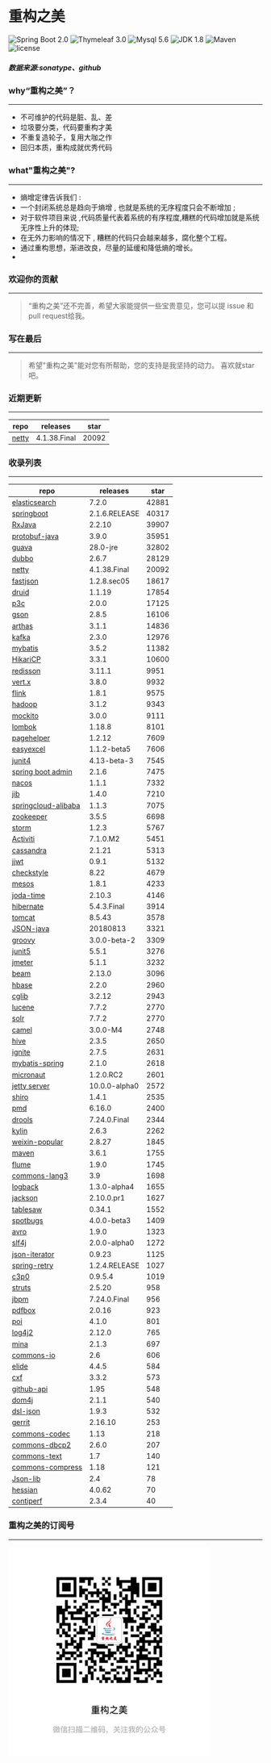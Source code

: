 # 重构之美
![Spring Boot 2.0](https://img.shields.io/badge/Spring%20Boot-2.0-brightgreen.svg)
![Thymeleaf 3.0](https://img.shields.io/badge/Thymeleaf-3.0-yellow.svg)
![Mysql 5.6](https://img.shields.io/badge/Mysql-5.6-blue.svg)
![JDK 1.8](https://img.shields.io/badge/JDK-1.8-brightgreen.svg)
![Maven](https://img.shields.io/badge/Maven-3.5.0-yellowgreen.svg)
![license](https://img.shields.io/badge/license-Apache%202-blue.svg)
##### 数据来源:sonatype、github

### why“重构之美”？
--- 
- 不可维护的代码是脏、乱、差
- 垃圾要分类，代码要重构才美
- 不重复造轮子，复用大咖之作
- 回归本质，重构成就优秀代码


### what"重构之美"?
---
- 熵增定律告诉我们 :
- 一个封闭系统总是趋向于熵增 , 也就是系统的无序程度只会不断增加 ;
- 对于软件项目来说 ,代码质量代表着系统的有序程度,糟糕的代码增加就是系统无序性上升的体现;
- 在无外力影响的情况下 , 糟糕的代码只会越来越多，腐化整个工程。
- 通过重构思想，渐进改良，尽量的延缓和降低熵的增长。
- 


### 欢迎你的贡献
---
> “重构之美”还不完善，希望大家能提供一些宝贵意见，您可以提 issue 和 pull request给我。


### 写在最后
---
> 希望"重构之美"能对您有所帮助，您的支持是我坚持的动力。
> 喜欢就star吧。


### 近期更新
---
repo | releases | star
---|---|---
[netty](https://github.com/netty/netty) | 4.1.38.Final | 20092

### 收录列表
---
repo | releases | star
---|---|---
[elasticsearch](https://github.com/elastic/elasticsearch) | 7.2.0 | 42881 
[springboot](https://github.com/spring-projects/spring-boot) | 2.1.6.RELEASE | 40317 
[RxJava](https://github.com/ReactiveX/RxJava) | 2.2.10 | 39907 
[protobuf-java](https://github.com/protocolbuffers/protobuf) | 3.9.0 | 35951 
[guava](https://github.com/google/guava) | 28.0-jre | 32802 
[dubbo](https://github.com/apache/incubator-dubbo) | 2.6.7 | 28129 
[netty](https://github.com/netty/netty) | 4.1.38.Final | 20092 
[fastjson](https://github.com/alibaba/fastjson) | 1.2.8.sec05 | 18617 
[druid](https://github.com/alibaba/druid) | 1.1.19 | 17854 
[p3c](https://github.com/alibaba/p3c) | 2.0.0 | 17125 
[gson](https://github.com/google/gson) | 2.8.5 | 16106 
[arthas](https://github.com/alibaba/arthas) | 3.1.1 | 14836 
[kafka](https://github.com/apache/kafka) | 2.3.0 | 12976 
[mybatis](https://github.com/mybatis/mybatis-3) | 3.5.2 | 11382 
[HikariCP](https://github.com/brettwooldridge/HikariCP) | 3.3.1 | 10600 
[redisson](https://github.com/redisson/redisson) | 3.11.1 | 9951 
[vert.x](https://github.com/eclipse-vertx/vert.x) | 3.8.0 | 9932 
[flink](https://github.com/apache/flink) | 1.8.1 | 9575 
[hadoop](https://github.com/apache/hadoop) | 3.1.2 | 9343 
[mockito](https://github.com/mockito/mockito) | 3.0.0 | 9111 
[lombok](https://github.com/rzwitserloot/lombok) | 1.18.8 | 8101 
[pagehelper](https://github.com/pagehelper/Mybatis-PageHelper) | 1.2.12 | 7609 
[easyexcel](https://github.com/alibaba/easyexcel) | 1.1.2-beta5 | 7606 
[junit4](https://github.com/junit-team/junit4) | 4.13-beta-3 | 7545 
[spring boot admin](https://github.com/codecentric/spring-boot-admin) | 2.1.6 | 7475 
[nacos](https://github.com/alibaba/nacos) | 1.1.1 | 7332 
[jib](https://github.com/GoogleContainerTools/jib) | 1.4.0 | 7210 
[springcloud-alibaba](https://github.com/spring-cloud-incubator/spring-cloud-alibaba) | 1.1.3 | 7075 
[zookeeper](https://github.com/apache/zookeeper) | 3.5.5 | 6698 
[storm](https://github.com/apache/storm) | 1.2.3 | 5767 
[Activiti](https://github.com/Activiti/Activiti) | 7.1.0.M2 | 5451 
[cassandra](https://github.com/apache/cassandra) | 2.1.21 | 5313 
[jjwt](https://github.com/jwtk/jjwt) | 0.9.1 | 5132 
[checkstyle](https://github.com/checkstyle/checkstyle) | 8.22 | 4679 
[mesos](https://github.com/apache/mesos) | 1.8.1 | 4233 
[joda-time](https://github.com/JodaOrg/joda-time) | 2.10.3 | 4146 
[hibernate](https://github.com/hibernate/hibernate-orm) | 5.4.3.Final | 3914 
[tomcat](https://github.com/apache/tomcat) | 8.5.43 | 3578 
[JSON-java](https://github.com/stleary/JSON-java) | 20180813 | 3321 
[groovy](https://github.com/apache/groovy) | 3.0.0-beta-2 | 3309 
[junit5](https://github.com/junit-team/junit5) | 5.5.1 | 3276 
[jmeter](https://github.com/apache/jmeter) | 5.1.1 | 3232 
[beam](https://github.com/apache/beam) | 2.13.0 | 3096 
[hbase](https://github.com/apache/hbase) | 2.2.0 | 2960 
[cglib](https://github.com/cglib/cglib) | 3.2.12 | 2943 
[lucene](https://github.com/apache/lucene-solr) | 7.7.2 | 2770 
[solr](https://github.com/apache/lucene-solr) | 7.7.2 | 2770 
[camel](https://github.com/apache/camel) | 3.0.0-M4 | 2748 
[hive](https://github.com/apache/hive) | 2.3.5 | 2650 
[ignite](https://github.com/apache/ignite) | 2.7.5 | 2631 
[mybatis-spring](https://github.com/mybatis/spring-boot-starter) | 2.1.0 | 2618 
[micronaut](https://github.com/micronaut-projects/micronaut-core) | 1.2.0.RC2 | 2601 
[jetty server](https://github.com/eclipse/jetty.project) | 10.0.0-alpha0 | 2572 
[shiro](https://github.com/apache/shiro) | 1.4.1 | 2535 
[pmd](https://github.com/pmd/pmd) | 6.16.0 | 2400 
[drools](https://github.com/kiegroup/drools) | 7.24.0.Final | 2344 
[kylin](https://github.com/apache/kylin) | 2.6.3 | 2262 
[weixin-popular](https://github.com/liyiorg/weixin-popular) | 2.8.27 | 1845 
[maven](https://github.com/apache/maven) | 3.6.1 | 1755 
[flume](https://github.com/apache/flume) | 1.9.0 | 1745 
[commons-lang3](https://github.com/apache/commons-lang) | 3.9 | 1698 
[logback](https://github.com/qos-ch/logback) | 1.3.0-alpha4 | 1655 
[jackson](https://github.com/FasterXML/jackson-core) | 2.10.0.pr1 | 1627 
[tablesaw](https://github.com/jtablesaw/tablesaw) | 0.34.1 | 1552 
[spotbugs](https://github.com/spotbugs/spotbugs) | 4.0.0-beta3 | 1409 
[avro](https://github.com/apache/avro) | 1.9.0 | 1323 
[slf4j](https://github.com/qos-ch/slf4j) | 2.0.0-alpha0 | 1272 
[json-iterator](https://github.com/json-iterator/java) | 0.9.23 | 1125 
[spring-retry](https://github.com/spring-projects/spring-retry) | 1.2.4.RELEASE | 1027 
[c3p0](https://github.com/swaldman/c3p0) | 0.9.5.4 | 1019 
[struts](https://github.com/apache/struts) | 2.5.20 | 958 
[jbpm](https://github.com/kiegroup/jbpm) | 7.24.0.Final | 956 
[pdfbox](https://github.com/apache/pdfbox) | 2.0.16 | 923 
[poi](https://github.com/apache/poi) | 4.1.0 | 801 
[log4j2](https://github.com/apache/logging-log4j2) | 2.12.0 | 765 
[mina](https://github.com/apache/mina) | 2.1.3 | 697 
[commons-io](https://github.com/apache/commons-io) | 2.6 | 606 
[elide](https://github.com/yahoo/elide) | 4.4.5 | 584 
[cxf](https://github.com/apache/cxf) | 3.3.2 | 573 
[github-api](https://github.com/kohsuke/github-api) | 1.95 | 548 
[dom4j](https://github.com/dom4j/dom4j) | 2.1.1 | 540 
[dsl-json](https://github.com/ngs-doo/dsl-json) | 1.9.3 | 532 
[gerrit](https://github.com/GerritCodeReview/gerrit) | 2.16.10 | 253 
[commons-codec](https://github.com/apache/commons-codec) | 1.13 | 218 
[commons-dbcp2](https://github.com/apache/commons-dbcp) | 2.6.0 | 207 
[commons-text](https://github.com/apache/commons-text) | 1.7 | 140 
[commons-compress](https://github.com/apache/commons-compress) | 1.18 | 121 
[Json-lib](https://github.com/aalmiray/Json-lib) | 2.4 | 78 
[hessian](https://github.com/ebourg/hessian) | 4.0.62 | 70 
[contiperf](https://github.com/lucaspouzac/contiperf) | 2.3.4 | 40 


### 重构之美的订阅号
---
<img src="https://github.com/jartisan2001/latest/blob/master/Image.jpg" width="400" hegiht="400" align=left />
